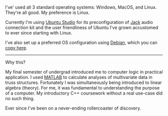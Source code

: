 I've' used all 3 standard operating systems: Windows, MacOS, and Linux. They're all good. My preference is Linux.

Currently I'm using [Ubuntu Studio](https://ubuntustudio.org/) for its preconfiguration of [Jack](https://jackaudio.org/) audio connection kit and the user friendliness of Ubuntu I've grown accustomed to ever since starting with Linux.

I've also set up a preferred OS configuration using [Debian](https://www.debian.org/), which you can [copy here](./os/deb.md).
___

Why this?

My final semester of undergrad introduced me to computer logic in practical application. I used [MATLAB](https://matlabacademy.mathworks.com/?s_tid=acb_tut) to calculate analyses of multivariate data in truss structures. Fortunately I was simultaneously being introduced to linear algebra (theory). For me, it was fundamental to understanding the purpose of a computer. My introductory C++ coursework without a real use-case did no such thing.

Ever since I've been on a never-ending rollercoaster of discovery.

